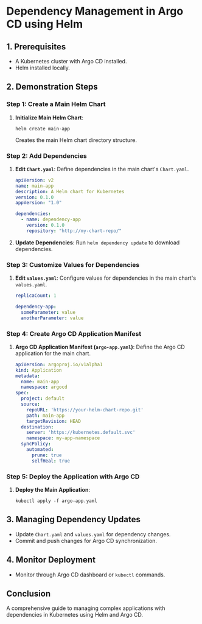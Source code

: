 
# Dependency Management in Argo CD using Helm

## 1. Prerequisites
- A Kubernetes cluster with Argo CD installed.
- Helm installed locally.

## 2. Demonstration Steps

### Step 1: Create a Main Helm Chart
1. **Initialize Main Helm Chart**:
   ```shell
   helm create main-app
   ```
   Creates the main Helm chart directory structure.

### Step 2: Add Dependencies
1. **Edit `Chart.yaml`**:
   Define dependencies in the main chart's `Chart.yaml`.
   ```yaml
   apiVersion: v2
   name: main-app
   description: A Helm chart for Kubernetes
   version: 0.1.0
   appVersion: "1.0"

   dependencies:
     - name: dependency-app
       version: 0.1.0
       repository: "http://my-chart-repo/"
   ```

2. **Update Dependencies**:
   Run `helm dependency update` to download dependencies.

### Step 3: Customize Values for Dependencies
1. **Edit `values.yaml`**:
   Configure values for dependencies in the main chart's `values.yaml`.
   ```yaml
   replicaCount: 1

   dependency-app:
     someParameter: value
     anotherParameter: value
   ```

### Step 4: Create Argo CD Application Manifest
1. **Argo CD Application Manifest (`argo-app.yaml`)**:
   Define the Argo CD application for the main chart.
   ```yaml
   apiVersion: argoproj.io/v1alpha1
   kind: Application
   metadata:
     name: main-app
     namespace: argocd
   spec:
     project: default
     source:
       repoURL: 'https://your-helm-chart-repo.git'
       path: main-app
       targetRevision: HEAD
     destination:
       server: 'https://kubernetes.default.svc'
       namespace: my-app-namespace
     syncPolicy:
       automated:
         prune: true
         selfHeal: true
   ```

### Step 5: Deploy the Application with Argo CD
1. **Deploy the Main Application**:
   ```shell
   kubectl apply -f argo-app.yaml
   ```

## 3. Managing Dependency Updates
- Update `Chart.yaml` and `values.yaml` for dependency changes.
- Commit and push changes for Argo CD synchronization.

## 4. Monitor Deployment
- Monitor through Argo CD dashboard or `kubectl` commands.

## Conclusion
A comprehensive guide to managing complex applications with dependencies in Kubernetes using Helm and Argo CD.
